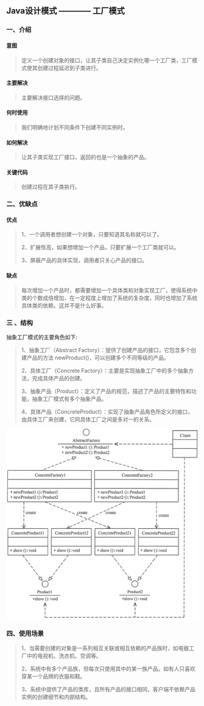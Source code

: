 ## Java设计模式 ———— 工厂模式

###  一、介绍

#### 意图
	
> 定义一个创建对象的接口，让其子类自己决定实例化哪一个工厂类，工厂模式使其创建过程延迟到子类进行。

#### 主要解决

> 主要解决接口选择的问题。

#### 何时使用
	
> 我们明确地计划不同条件下创建不同实例时。

#### 如何解决

> 让其子类实现工厂接口，返回的也是一个抽象的产品。

#### 关键代码

> 创建过程在其子类执行。

### 二、优缺点

#### 优点

> 1、一个调用者想创建一个对象，只要知道其名称就可以了。 
>
> 2、扩展性高，如果想增加一个产品，只要扩展一个工厂类就可以。 
>
> 3、屏蔽产品的具体实现，调用者只关心产品的接口。

#### 缺点

> 每次增加一个产品时，都需要增加一个具体类和对象实现工厂，使得系统中类的个数成倍增加，在一定程度上增加了系统的复杂度，同时也增加了系统具体类的依赖。这并不是什么好事。

### 三 、结构

抽象工厂模式的主要角色如下:

 >1、抽象工厂（Abstract Factory）：提供了创建产品的接口，它包含多个创建产品的方法 newProduct()，可以创建多个不同等级的产品。
 >
 >2、具体工厂（Concrete Factory）：主要是实现抽象工厂中的多个抽象方法，完成具体产品的创建。
 >
 >3、抽象产品（Product）：定义了产品的规范，描述了产品的主要特性和功能，抽象工厂模式有多个抽象产品。
 >
 >4、具体产品（ConcreteProduct）：实现了抽象产品角色所定义的接口，由具体工厂来创建，它同具体工厂之间是多对一的关系。

![结构图](abstractFoctory.gif)

### 四、使用场景

>1、当需要创建的对象是一系列相互关联或相互依赖的产品族时，如电器工厂中的电视机、洗衣机、空调等。
>
>2、系统中有多个产品族，但每次只使用其中的某一族产品。如有人只喜欢穿某一个品牌的衣服和鞋。
>
>3、系统中提供了产品的类库，且所有产品的接口相同，客户端不依赖产品实例的创建细节和内部结构。